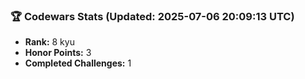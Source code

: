 ### 🏆 Codewars Stats (Updated: 2025-07-06 20:09:13 UTC)

- **Rank:** 8 kyu
- **Honor Points:** 3
- **Completed Challenges:** 1

